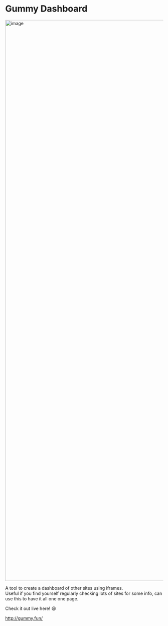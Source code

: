 # Gummy Dashboard

<img width="1785" alt="image" src="https://user-images.githubusercontent.com/53957795/193409886-ce90c3d2-6201-4dd7-8599-34dbc4518714.png">

A tool to create a dashboard of other sites using iframes.  
Useful if you find yourself regularly checking lots of sites for some info, can use this to have it all one one page.

Check it out live here! :smiley:

http://gummy.fun/
